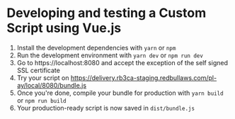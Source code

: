 # Developing and testing a Custom Script using Vue.js

1. Install the development dependencies with `yarn` or `npm`
1. Run the development environment with `yarn dev` or `npm run dev`
1. Go to https://localhost:8080 and accept the exception of the self signed SSL certificate
1. Try your script on https://delivery.rb3ca-staging.redbullaws.com/pl-ay/local/8080/bundle.js
1. Once you're done, compile your bundle for production with `yarn build` or `npm run build`
1. Your production-ready script is now saved in `dist/bundle.js`
